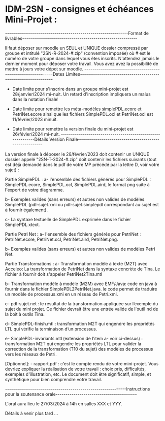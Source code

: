 # IDM-2SN - consignes et échéances Mini-Projet : 

--------------------------------------------------------------Format de livrables----------------------------------------------------------

Il faut déposer sur moodle un SEUL et UNIQUE dossier compressé par groupe et intitulé "2SN-R-2024-#.zip" (convention imposée) où # est le numéro de votre groupe dans lequel vous êtes inscrits.
N'attendez jamais le dernier moment pour déposer votre travail. Vous avez avez la possibilité de mettre à jours votre dépot sur moodle.
--------------------------------------------------------------Dates Limites----------------------------------------------------------------

- Date limite pour s'inscrire dans un groupe mini-projet est 28/janvier/2024 mi-nuit. Un retard d'inscription impliquera un malus dans la notation finale!


- Date limite pour remettre les méta-modèles simplePDL.ecore et PetriNet.ecore ainsi que les fichiers SimplePDL.ocl et PetriNet.ocl est 11/février/2023 minuit.


   
- Date limite pour remettre la version finale du mini-projet est 26/févier/2024 mi-nuit.
-------------------------------------------------------------Détails Version Finale--------------------------------------------------------

La version finale à déposer le 26/février/2023 doit contenir un UNIQUE dossier appelé "2SN-T-2024-#.zip" doit contenir les fichiers suivants (tout est déjà demandé dans le pdf de votre MP précédé par la lettre D, voir votre sujet) :

Partie SimplePDL :
a- l'ensemble des fichiers générés pour SimplePDL : SimplePDL.ecore, SimplePDL.ocl, SimplePDL.aird, le format png suite à l'export de votre diagramme.

b- Exemples valides (sans erreurs) et autres non valides de modèles SimplePDL (pdl-sujet.xmi ou pdl-sujet.simplepdl correspondant au sujet est à fournir également).

c- La syntaxe textuelle de SimplePDL exprimée dans le fichier SimplePDL.xtext.

Partie Petri Net :
a- l'ensemble des fichiers générés pour PetriNet : PetriNet.ecore, PetriNet.ocl, PetriNet.aird, PetriNet.png.

b- Exemples valides (sans erreurs) et autres non valides de modèles Petri Net.

Partie Transformations :
a- Transformation modèle à texte (M2T) avec Acceleo: La transformation de PetriNet dans la syntaxe concrète de Tina. Le fichier à fournir doit s'appeler PetriNet2Tina.mtl

b- Transformation modèle à modèle (M2M) avec EMF/Java: code en java à fournir dans le fichier SimplePDL2PetriNet.java. le code permet de traduire un modèle de processus.xmi en un réseau de Petri.xmi.

c- pdl-sujet.net : le résultat de la transformation appliquée sur l’exemple du sujet du mini projet. Ce fichier devrait être une entrée valide de l'outil nd de la boit à outils Tina.

d- SimplePDL-finish.mtl : transformation M2T qui engendre les propriétés LTL qui vérifie la terminaison d’un processus.

e- SimplePDL-invariants.mtl (extension de l'item a- voir ci-dessus) : transformation M2T qui engendre les propriétés LTL pour valider la correction de la transformation (T10 du sujet) des modèles de processus vers les réseaux de Petri.

[Optionnel]: - rapport.pdf : c'est le compte rendu de votre mini-projet. Vous devriez expliquer la réalisation de votre travail : choix pris, difficultés, exemples d'illustration, etc. Le document doit être significatif, simple, et synthétique pour bien comprendre votre travail.

-------------------------------------------------------------Instructions pour la soutenance orale-----------------------------------------

L'oral aura lieu le 27/03/2024 à 14h en salles XXX et YYY.

Détails à venir plus tard ...

